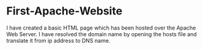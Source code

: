# First-Apache-Website

I have created a basic HTML page which has been hosted over the Apache Web Server. I have resolved the domain name by opening the hosts file and translate it from ip address to DNS name.  
